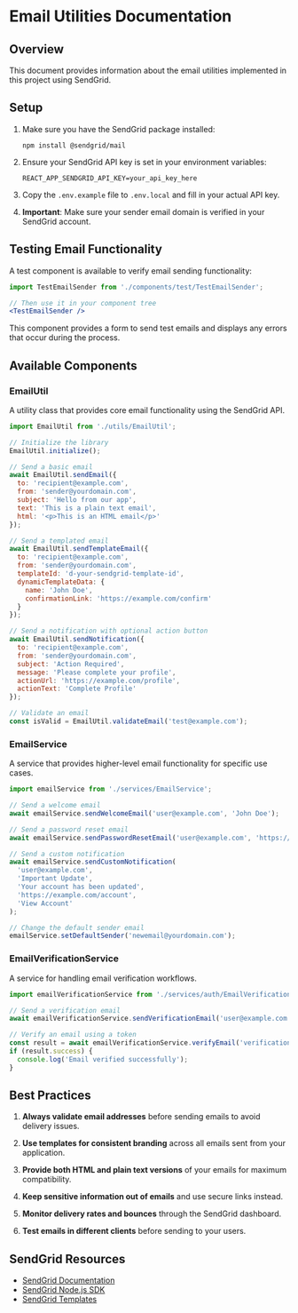 # Email Utilities Documentation

## Overview

This document provides information about the email utilities implemented in this project using SendGrid.

## Setup

1. Make sure you have the SendGrid package installed:
   ```
   npm install @sendgrid/mail
   ```

2. Ensure your SendGrid API key is set in your environment variables:
   ```
   REACT_APP_SENDGRID_API_KEY=your_api_key_here
   ```

3. Copy the `.env.example` file to `.env.local` and fill in your actual API key.

4. **Important**: Make sure your sender email domain is verified in your SendGrid account.

## Testing Email Functionality

A test component is available to verify email sending functionality:

```jsx
import TestEmailSender from './components/test/TestEmailSender';

// Then use it in your component tree
<TestEmailSender />
```

This component provides a form to send test emails and displays any errors that occur during the process.

## Available Components

### EmailUtil

A utility class that provides core email functionality using the SendGrid API.

```javascript
import EmailUtil from './utils/EmailUtil';

// Initialize the library
EmailUtil.initialize();

// Send a basic email
await EmailUtil.sendEmail({
  to: 'recipient@example.com',
  from: 'sender@yourdomain.com',
  subject: 'Hello from our app',
  text: 'This is a plain text email',
  html: '<p>This is an HTML email</p>'
});

// Send a templated email
await EmailUtil.sendTemplateEmail({
  to: 'recipient@example.com',
  from: 'sender@yourdomain.com',
  templateId: 'd-your-sendgrid-template-id',
  dynamicTemplateData: {
    name: 'John Doe',
    confirmationLink: 'https://example.com/confirm'
  }
});

// Send a notification with optional action button
await EmailUtil.sendNotification({
  to: 'recipient@example.com',
  from: 'sender@yourdomain.com',
  subject: 'Action Required',
  message: 'Please complete your profile',
  actionUrl: 'https://example.com/profile',
  actionText: 'Complete Profile'
});

// Validate an email
const isValid = EmailUtil.validateEmail('test@example.com');
```

### EmailService

A service that provides higher-level email functionality for specific use cases.

```javascript
import emailService from './services/EmailService';

// Send a welcome email
await emailService.sendWelcomeEmail('user@example.com', 'John Doe');

// Send a password reset email
await emailService.sendPasswordResetEmail('user@example.com', 'https://example.com/reset?token=abc123');

// Send a custom notification
await emailService.sendCustomNotification(
  'user@example.com',
  'Important Update',
  'Your account has been updated',
  'https://example.com/account',
  'View Account'
);

// Change the default sender email
emailService.setDefaultSender('newemail@yourdomain.com');
```

### EmailVerificationService

A service for handling email verification workflows.

```javascript
import emailVerificationService from './services/auth/EmailVerificationService';

// Send a verification email
await emailVerificationService.sendVerificationEmail('user@example.com', 'user-id-123');

// Verify an email using a token
const result = await emailVerificationService.verifyEmail('verification-token-123');
if (result.success) {
  console.log('Email verified successfully');
}
```

## Best Practices

1. **Always validate email addresses** before sending emails to avoid delivery issues.

2. **Use templates for consistent branding** across all emails sent from your application.

3. **Provide both HTML and plain text versions** of your emails for maximum compatibility.

4. **Keep sensitive information out of emails** and use secure links instead.

5. **Monitor delivery rates and bounces** through the SendGrid dashboard.

6. **Test emails in different clients** before sending to your users.

## SendGrid Resources

- [SendGrid Documentation](https://docs.sendgrid.com/)
- [SendGrid Node.js SDK](https://github.com/sendgrid/sendgrid-nodejs)
- [SendGrid Templates](https://mc.sendgrid.com/dynamic-templates)
